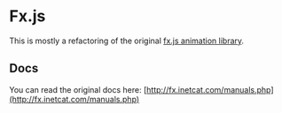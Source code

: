 # Fx.js

This is mostly a refactoring of the original [fx.js animation library](http://fx.inetcat.com/).

## Docs

You can read the original docs here: [http://fx.inetcat.com/manuals.php](http://fx.inetcat.com/manuals.php)

